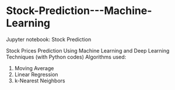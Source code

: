 # Stock-Prediction---Machine-Learning
Jupyter notebook: Stock Prediction 

Stock Prices Prediction Using Machine Learning and Deep Learning Techniques (with Python codes)
Algorithms used:
1. Moving Average
2. Linear Regression
3. k-Nearest Neighbors

